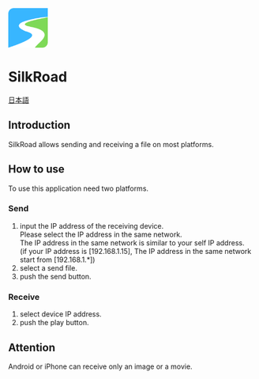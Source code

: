 <img width="80" src="assets/icon/icon.png">

# SilkRoad
[日本語](docs/README.jp.md)

## Introduction
SilkRoad allows sending and receiving a file on most platforms.


## How to use
To use this application need two platforms.


### Send
1. input the IP address of the receiving device.</br>
Please select the IP address in the same network.</br>
The IP address in the same network is similar to your self IP address.</br>
(if your IP address is [192.168.1.15], The IP address in the same network start from [192.168.1.*])
1. select a send file.
1. push the send button.

### Receive
1. select device IP address.
2. push the play button.

## Attention
Android or iPhone can receive only an image or a movie.
